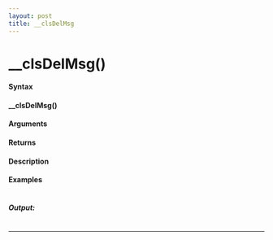 ```yaml
---
layout: post
title: __clsDelMsg
---
```


# __clsDelMsg()


#### Syntax

#### __clsDelMsg()

#### Arguments

#### Returns

#### Description

#### Examples

```

```

##### Output:

```

```

---